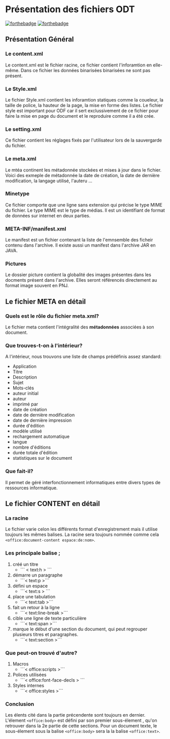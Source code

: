 # Présentation des fichiers ODT

[![forthebadge](https://forthebadge.com/images/badges/made-with-java.svg)](https://forthebadge.com)
[![forthebadge](https://forthebadge.com/images/badges/open-source.svg)](https://forthebadge.com)

## Présentation Général

### Le content.xml

Le content.xml est le fichier racine, ce fichier contient l'inforamtion en elle-même. 
Dans ce fichier les données binarisées binarisées ne sont pas présent.

### Le Style.xml

Le fichier Style.xml contient les inforamtion statiques comme la coueleur, la taille de police, la hauteur de la page, la mise en forme des listes.
Le fichier style est important pour ODF car il sert exclussivement de ce fichier pour faire la mise en page du document et le reproduire comme il
a été crée.

### Le setting.xml

Ce fichier contient les réglages fixés par l'utilisateur lors de la sauvergarde du fichier.

### Le meta.xml

Le mtéa continent les métadonnée stockées et mises à jour dans le fichier.
Voici des exmeple de métadonnée la date de création, la date de dernière modification, la langage utilisé, l'auteru ...

### Minetype

Ce fichier comporte que une ligne sans extension qui précise le type MIME du fichier.
Le type MIME est le type de médias. Il est un identifiant de format de données sur internet en deux parties.

### META-INF/manifest.xml

Le manifest est un fichier contenant la liste de l'emnsemble des ficheir contenu dans l'archive. 
Il existe aussi un manifest dans l'archive JAR en JAVA.

### Pictures

Le dossier picture contient la globalité des images présentes dans les docments présent dans l'archive. 
Elles seront référencés directement au format image souvent en PNJ.

## Le fichier META en détail

### Quels est le rôle du fichier meta.xml?

Le fichier meta contient l'intégralité des __métadonnées__ associées à son document.

### Que trouves-t-on à l'intérieur?

A l'intérieur, nous trouvons une liste de champs prédéfinis assez standard: 
<ul>
    <li>Application</li>
    <li>Titre</li>
    <li>Description</li>
    <li>Sujet</li>
    <li>Mots-clés</li>    
    <li>auteur initial</li>
    <li>auteur</li>
    <li>imprimé par</li>
    <li>date de création </li>
    <li>date de dernière modification</li>
    <li>date de dernière impression</li>
    <li>durée d'édition</li>
    <li>modèle utilisé</li>
    <li>rechargement automatique </li>
    <li>langue</li>
    <li>nombre d'éditions</li>
    <li>durée totale d'édition</li>
    <li>statistiques sur le document</li>
</ul>

### Que fait-il?

Il permet de géré interfonctionnement informatiques entre divers types de ressources informatique.

## Le fichier CONTENT en détail

### La racine

Le fichier varie celon les différents format d'enregistrement mais il utilise toujours les mêmes balises.
La racine sera toujours nommée comme cela ```<office:document-content espace:de:nom>```.

### Les principale balise ;

<ol>
  <li>créé un titre
    <ul>
      <li>
        ``` < text:h > ```
      </li>
     </ul>
   </li>
   <li>démarre un paragraphe
    <ul>
      <li>```< text:p >```</li>
     </ul>
   </li>
   <li>défini un espace
    <ul>
      <li>```< text:s > ```</li>
     </ul>
   </li>
   <li>place une tabulation
    <ul>
      <li>```< text:tab >```</li>
     </ul>
   </li>
   <li>fait un retour à la ligne
    <ul>
      <li>```< text:line-break >```</li>
     </ul>
   </li>
   <li>cible une ligne de texte particulière
    <ul>
      <li>```< text:span >```</li>
     </ul>
   </li>
   <li>marque le début d'une section du document, qui peut regrouper plusieurs titres et paragraphes.
    <ul>
      <li>```< text:section >```</li>
     </ul>
   </li>
</ol>

### Que peut-on trouvé d'autre?

<ol>
  <li>Macros
    <ul>
      <li>```< office:scripts >```</li>
     </ul>
   </li>
   <li>Polices utilisées
    <ul>
      <li>```< office:font-face-decls > ```</li>
     </ul>
   </li>
   <li>Styles internes
    <ul>
      <li>```< office:styles >```</li>
     </ul>
   </li>
</ol>

### Conclusion

Les élents cité dans la partie précendente sont toujours en dernier.
L'élement ```<office:body>``` est défini par son premier sous-élement , qu'on retrouver dans la 2e partie de cette sections.
Pour un document texte, le sous-élement sous la balise ```<office:body>``` sera la la balise ```<office:text>```.